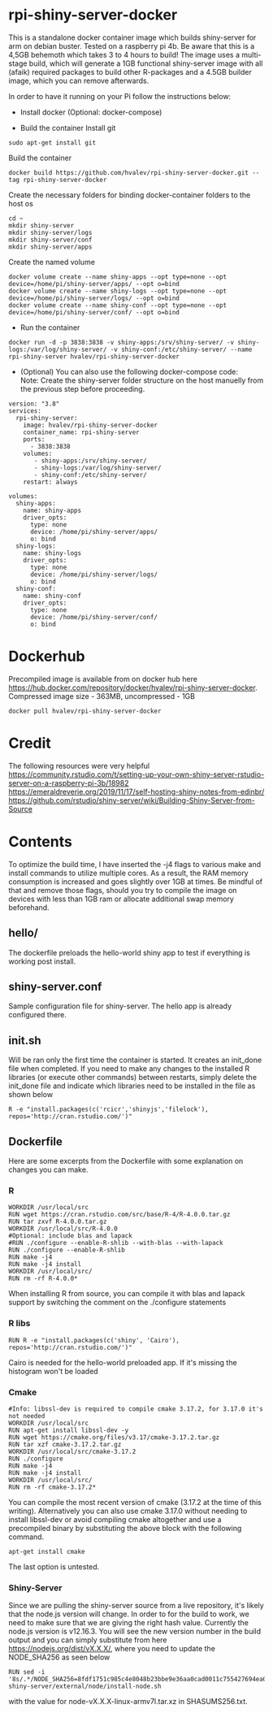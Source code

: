 # rpi-shiny-server-docker
This is a standalone docker container image which builds shiny-server for arm on debian buster. Tested on a raspberry pi 4b. Be aware that this is a 4,5GB behemoth which takes 3 to 4 hours to build! The image uses a multi-stage build, which will generate a 1GB functional shiny-server image with all (afaik) required packages to build other R-packages and a 4.5GB builder image, which you can remove afterwards.

In order to have it running on your Pi follow the instructions below:
* Install docker (Optional: docker-compose) <br/>

* Build the container
Install git
```
sudo apt-get install git
```
Build the container
```
docker build https://github.com/hvalev/rpi-shiny-server-docker.git --tag rpi-shiny-server-docker
```
Create the necessary folders for binding docker-container folders to the host os
```
cd ~
mkdir shiny-server
mkdir shiny-server/logs
mkdir shiny-server/conf
mkdir shiny-server/apps
```
Create the named volume
```
docker volume create --name shiny-apps --opt type=none --opt device=/home/pi/shiny-server/apps/ --opt o=bind
docker volume create --name shiny-logs --opt type=none --opt device=/home/pi/shiny-server/logs/ --opt o=bind
docker volume create --name shiny-conf --opt type=none --opt device=/home/pi/shiny-server/conf/ --opt o=bind
```
* Run the container
```
docker run -d -p 3838:3838 -v shiny-apps:/srv/shiny-server/ -v shiny-logs:/var/log/shiny-server/ -v shiny-conf:/etc/shiny-server/ --name rpi-shiny-server hvalev/rpi-shiny-server-docker
```

* (Optional) You can also use the following docker-compose code:<br/>
Note: Create the shiny-server folder structure on the host manuelly from the previous step before proceeding.
```
version: "3.8"
services:
  rpi-shiny-server:
    image: hvalev/rpi-shiny-server-docker
    container_name: rpi-shiny-server
    ports:
      - 3838:3838
    volumes:
       - shiny-apps:/srv/shiny-server/
       - shiny-logs:/var/log/shiny-server/
       - shiny-conf:/etc/shiny-server/
    restart: always

volumes:
  shiny-apps:
    name: shiny-apps
    driver_opts:
      type: none
      device: /home/pi/shiny-server/apps/
      o: bind
  shiny-logs:
    name: shiny-logs
    driver_opts:
      type: none
      device: /home/pi/shiny-server/logs/
      o: bind
  shiny-conf:
    name: shiny-conf
    driver_opts:
      type: none
      device: /home/pi/shiny-server/conf/
      o: bind
```

# Dockerhub
Precompiled image is available from on docker hub here https://hub.docker.com/repository/docker/hvalev/rpi-shiny-server-docker. Compressed image size - 363MB, uncompressed - 1GB
```
docker pull hvalev/rpi-shiny-server-docker
```

# Credit
The following resources were very helpful </br>
https://community.rstudio.com/t/setting-up-your-own-shiny-server-rstudio-server-on-a-raspberry-pi-3b/18982 </br>
https://emeraldreverie.org/2019/11/17/self-hosting-shiny-notes-from-edinbr/ </br>
https://github.com/rstudio/shiny-server/wiki/Building-Shiny-Server-from-Source

# Contents
To optimize the build time, I have inserted the -j4 flags to various make and install commands to utilize multiple cores. As a result, the RAM memory consumption is increased and goes slightly over 1GB at times. Be mindful of that and remove those flags, should you try to compile the image on devices with less than 1GB ram or allocate additional swap memory beforehand.

## hello/
The dockerfile preloads the hello-world shiny app to test if everything is working post install.

## shiny-server.conf
Sample configuration file for shiny-server. The hello app is already configured there.

## init.sh
Will be ran only the first time the container is started. It creates an init_done file when completed. If you need to make any changes to the installed R libraries (or execute other commands) between restarts, simply delete the init_done file and indicate which libraries need to be installed in the file as shown below
```
R -e "install.packages(c('rcicr','shinyjs','filelock'), repos='http://cran.rstudio.com/')"
```

## Dockerfile
Here are some excerpts from the Dockerfile with some explanation on changes you can make.

### R
```
WORKDIR /usr/local/src
RUN wget https://cran.rstudio.com/src/base/R-4/R-4.0.0.tar.gz
RUN tar zxvf R-4.0.0.tar.gz
WORKDIR /usr/local/src/R-4.0.0
#Optional: include blas and lapack
#RUN ./configure --enable-R-shlib --with-blas --with-lapack
RUN ./configure --enable-R-shlib
RUN make -j4
RUN make -j4 install
WORKDIR /usr/local/src/
RUN rm -rf R-4.0.0*
```
When installing R from source, you can compile it with blas and lapack support by switching the comment on the ./configure statements

### R libs
```
RUN R -e "install.packages(c('shiny', 'Cairo'), repos='http://cran.rstudio.com/')"
```
Cairo is needed for the hello-world preloaded app. If it's missing the histogram won't be loaded

### Cmake
```
#Info: libssl-dev is required to compile cmake 3.17.2, for 3.17.0 it's not needed
WORKDIR /usr/local/src
RUN apt-get install libssl-dev -y
RUN wget https://cmake.org/files/v3.17/cmake-3.17.2.tar.gz
RUN tar xzf cmake-3.17.2.tar.gz
WORKDIR /usr/local/src/cmake-3.17.2
RUN ./configure
RUN make -j4
RUN make -j4 install
WORKDIR /usr/local/src/
RUN rm -rf cmake-3.17.2*
```
You can compile the most recent version of cmake (3.17.2 at the time of this writing). Alternatively you can also use cmake 3.17.0 without needing to install libssl-dev or avoid compiling cmake altogether and use a precompiled binary by substituting the above block with the following command. 
```
apt-get install cmake
```
The last option is untested.

### Shiny-Server
Since we are pulling the shiny-server source from a live repository, it's likely that the node.js version will change. In order to for the build to work, we need to make sure that we are giving the right hash value. Currently the node.js version is v12.16.3. You will see the new version number in the build output and you can simply substitute from here https://nodejs.org/dist/vX.X.X/, where you need to update the NODE_SHA256 as seen below
```
RUN sed -i '8s/.*/NODE_SHA256=8fdf1751c985c4e8048b23bbe9e36aa0cad0011c755427694ea0fda9efad6d97/' shiny-server/external/node/install-node.sh
```
with the value for node-vX.X.X-linux-armv7l.tar.xz in SHASUMS256.txt.
